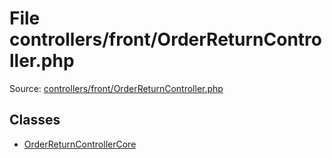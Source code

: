 File controllers/front/OrderReturnController.php
=========

Source: [controllers/front/OrderReturnController.php](https://github.com/PrestaShop/PrestaShop/blob/1.6.1.3/controllers/front/OrderReturnController.php)


Classes
-------

* [OrderReturnControllerCore](class.OrderReturnControllerCore.md)

